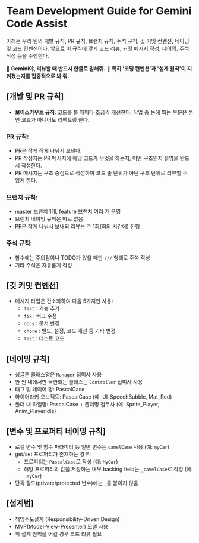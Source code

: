 # Team Development Guide for Gemini Code Assist

아래는 우리 팀의 개발 규칙, PR 규칙, 브랜치 규칙, 주석 규칙, 깃 커밋 컨벤션, 네이밍 및 코드 컨벤션이다.
앞으로 이 규칙에 맞게 코드 리뷰, 커밋 메시지 작성, 네이밍, 주석 작성 등을 수행한다.

💬 **Gemini야, 리뷰할 때 반드시 한글로 말해줘.**
📌 **특히 '코딩 컨벤션'과 '설계 원칙'이 지켜졌는지를 집중적으로 봐 줘.**

## [개발 및 PR 규칙]

- **보이스카우트 규칙**: 코드를 볼 때마다 조금씩 개선한다. 작업 중 눈에 띄는 부분은 본인 코드가 아니어도 리팩토링 한다.

### PR 규칙:
- PR은 작게 작게 나눠서 보낸다.
- PR 작성자는 PR 메시지에 해당 코드가 무엇을 하는지, 어떤 구조인지 설명을 반드시 작성한다.
- PR 메시지는 구조 중심으로 작성하여 코드 줄 단위가 아닌 구조 단위로 리뷰할 수 있게 한다.

### 브랜치 규칙:
- master 브랜치 1개, feature 브랜치 여러 개 운영
- 브랜치 네이밍 규칙은 따로 없음
- PR은 작게 나눠서 보내되 리뷰는 주 1회(회의 시간에) 진행

### 주석 규칙:
- 함수에는 주의점이나 TODO가 있을 때만 `///` 형태로 주석 작성
- 기타 주석은 자유롭게 작성

## [깃 커밋 컨벤션]

- 메시지 타입은 간소화하여 다음 5가지만 사용:
  - `feat` : 기능 추가
  - `fix` : 버그 수정
  - `docs` : 문서 변경
  - `chore` : 빌드, 설정, 코드 개선 등 기타 변경
  - `test` : 테스트 코드

## [네이밍 규칙]

- 싱글톤 클래스명은 `Manager` 접미사 사용
- 한 씬 내에서만 국한되는 클래스는 `Controller` 접미사 사용
- 태그 및 레이어 명: PascalCase
- 하이어라키 오브젝트: PascalCase (예: UI_SpeechBubble, Mat_Red)
- 폴더 내 파일명: PascalCase + 폴더명 접두사 (예: Sprite_Player, Anim_PlayerIdle)

## [변수 및 프로퍼티 네이밍 규칙]

- 로컬 변수 및 함수 파라미터 등 일반 변수는 `camelCase` 사용 (예: `myCar`)
- get/set 프로퍼티가 존재하는 경우:
  - 프로퍼티는 `PascalCase`로 작성 (예: `MyCar`)
  - 해당 프로퍼티의 값을 저장하는 내부 backing field는 `_camelCase`로 작성 (예: `_myCar`)
- 단독 필드(private/protected 변수)에는 `_`를 붙이지 않음

## [설계법]

- 책임주도설계 (Responsibility-Driven Design)
- MVP(Model-View-Presenter) 모델 사용
- 위 설계 원칙을 어길 경우 코드 리뷰 필요
